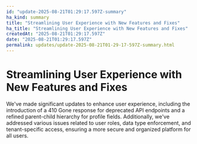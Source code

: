 ```yaml
---
id: "update-2025-08-21T01:29:17.597Z-summary"
ha_kind: summary
title: "Streamlining User Experience with New Features and Fixes"
ha_title: "Streamlining User Experience with New Features and Fixes"
createdAt: "2025-08-21T01:29:17.597Z"
date: "2025-08-21T01:29:17.597Z"
permalink: updates/update-2025-08-21T01-29-17-597Z-summary.html
---
```


<!--HA-START-->
# Streamlining User Experience with New Features and Fixes

We've made significant updates to enhance user experience, including the introduction of a 410 Gone response for deprecated API endpoints and a refined parent-child hierarchy for profile fields. Additionally, we've addressed various issues related to user roles, data type enforcement, and tenant-specific access, ensuring a more secure and organized platform for all users.

<!--HA-END-->
